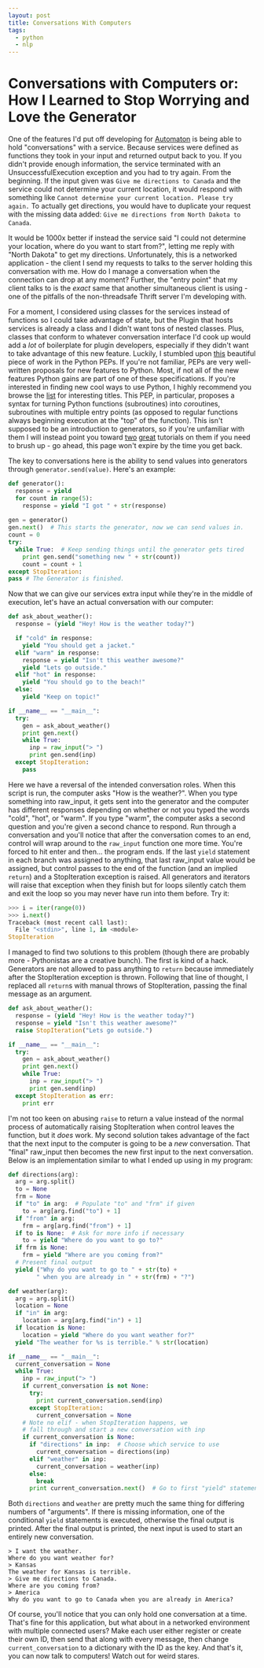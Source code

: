 ```yaml
---
layout: post
title: Conversations With Computers
tags:
  - python
  - nlp
---
```


Conversations with Computers or: How I Learned to Stop Worrying and Love the Generator
======================================================================================


One of the features I'd put off developing for [Automaton](https://github.com/nemec/Automaton) is being able to hold
  "conversations" with a service. Because services were defined as functions
  they took in your input and returned output back to you. If you didn't
  provide enough information, the service terminated with an
  UnsuccessfulExecution exception and you had to try again. From the beginning.
  If the input given was `Give me directions to Canada` and the service could
  not determine your current location, it would respond with something like
  `Cannot determine your current location. Please try again.` To actually get
  directions, you would have to duplicate your request with the missing data
  added: `Give me directions from North Dakota to Canada`.

It would be 1000x better if instead the service said "I could not determine
  your location, where do you want to start from?", letting me reply with
  "North Dakota" to get my directions. Unfortunately, this is a networked
  application - the client I send my requests to talks to the server holding
  this conversation with me. How do I manage a conversation when the connection
  can drop at any moment? Further, the "entry point" that my client talks to
  is the *exact* same that another simultaneous client is using - one of the
  pitfalls of the non-threadsafe Thrift server I'm developing with.

For a moment, I considered using classes for the services instead of functions
  so I could take advantage of state, but the Plugin that hosts services is
  already a class and I didn't want tons of nested classes. Plus, classes 
  that conform to whatever conversation interface I'd cook up would add a
  *lot* of boilerplate for plugin developers, especially if they didn't want
  to take advantage of this new feature. Luckily, I stumbled upon
  [this](http://www.python.org/dev/peps/pep-0342/) beautiful piece of work in
  the Python PEPs. If you're not familiar, PEPs are very well-written proposals
  for new features to Python. Most, if not all of the new features Python gains
  are part of one of these specifications. If you're interested in finding new
  cool ways to use Python, I highly recommend you browse the
  [list](http://www.python.org/dev/peps/) for interesting titles. This PEP,
  in particular, proposes a syntax for turning Python functions (subroutines)
  into *co*routines, subroutines with multiple entry points (as opposed to
  regular functions always beginning execution at the "top" of the function).
  This isn't supposed to be an introduction to generators, so if you're
  unfamiliar with them I will instead point you toward
  [two](http://www.prasannatech.net/2009/07/introduction-python-generators.html)
  [great](http://wiki.python.org/moin/Generators) tutorials on them if you need
  to brush up - go ahead, this page won't expire by the time you get back.

The key to conversations here is the ability to send values into generators
  through `generator.send(value)`. Here's an example:
  
  ```python
  def generator():
    response = yield
    for count in range(5):
      response = yield "I got " + str(response)
    
  gen = generator()
  gen.next()  # This starts the generator, now we can send values in.
  count = 0
  try:
    while True:  # Keep sending things until the generator gets tired
      print gen.send("something new " + str(count))
      count = count + 1
  except StopIteration:
  pass # The Generator is finished.
  ```

Now that we can give our services extra input while they're in the middle of
  execution, let's have an actual conversation with our computer:

  ```python
  def ask_about_weather():
    response = (yield "Hey! How is the weather today?")

    if "cold" in response:
      yield "You should get a jacket."
    elif "warm" in response:
      response = yield "Isn't this weather awesome?"
      yield "Lets go outside."
    elif "hot" in response:
      yield "You should go to the beach!"
    else:
      yield "Keep on topic!"

  if __name__ == "__main__":
    try:
      gen = ask_about_weather()
      print gen.next()
      while True:
        inp = raw_input("> ")
        print gen.send(inp)
    except StopIteration:
      pass
  ```

Here we have a reversal of the intended conversation roles. When this script is
  run, the computer asks "How is the weather?". When you type something into
  raw_input, it gets sent into the generator and the computer has different
  responses depending on whether or not you typed the words "cold", "hot",
  or "warm". If you type "warm", the computer asks a second question and you're
  given a second chance to respond. Run through a conversation and you'll
  notice that after the conversation comes to an end, control will wrap around
  to the `raw_input` function one more time. You're forced to hit enter and
  then... the program ends. If the last `yield` statement in each branch was
  assigned to anything, that last raw_input value would be assigned, but
  control passes to the end of the function (and an implied `return`) and a
  StopIteration exception is raised. All generators and iterators will raise
  that exception when they finish but for loops silently catch them and exit
  the loop so you may never have run into them before. Try it:

  ```python
  >>> i = iter(range(0))
  >>> i.next()
  Traceback (most recent call last):
    File "<stdin>", line 1, in <module>
  StopIteration
  ```

I managed to find two solutions to this problem (though there are probably
  more - Pythonistas are a creative bunch). The first is kind of a hack.
  Generators are not allowed to pass anything to `return` because immediately
  after the StopIteration exception is thrown. Following that line of thought,
  I replaced all `return`s with manual throws of StopIteration, passing the
  final message as an argument.

  ```python
  def ask_about_weather():
    response = (yield "Hey! How is the weather today?")
    response = yield "Isn't this weather awesome?"
    raise StopIteration("Lets go outside.")

  if __name__ == "__main__":
    try:
      gen = ask_about_weather()
      print gen.next()
      while True:
        inp = raw_input("> ")
        print gen.send(inp)
    except StopIteration as err:
      print err
  ```

I'm not too keen on abusing `raise` to return a value instead of the normal
  process of automatically raising StopIteration when control leaves the
  function, but it _does_ work. My second solution takes advantage of the fact
  that the next input to the computer is going to be a _new_ conversation.
  That "final" raw_input then becomes the new first input to the next
  conversation. Below is an implementation similar to what I ended up using
  in my program:

  ```python
  def directions(arg):
    arg = arg.split()
    to = None
    frm = None
    if "to" in arg:  # Populate "to" and "frm" if given
      to = arg[arg.find("to") + 1]
    if "from" in arg:
      frm = arg[arg.find("from") + 1]
    if to is None:  # Ask for more info if necessary
      to = yield "Where do you want to go to?"
    if frm is None:
      frm = yield "Where are you coming from?"
    # Present final output
    yield ("Why do you want to go to " + str(to) +
          " when you are already in " + str(frm) + "?")

  def weather(arg):
    arg = arg.split()
    location = None
    if "in" in arg:
      location = arg[arg.find("in") + 1]
    if location is None:
      location = yield "Where do you want weather for?"
    yield "The weather for %s is terrible." % str(location)

  if __name__ == "__main__":
    current_conversation = None
    while True:
      inp = raw_input("> ")
      if current_conversation is not None:
        try:
          print current_conversation.send(inp)
        except StopIteration:
          current_conversation = None
      # Note no elif - when StopIteration happens, we
      # fall through and start a new conversation with inp
      if current_conversation is None:
        if "directions" in inp:  # Choose which service to use
          current_conversation = directions(inp)
        elif "weather" in inp:
          current_conversation = weather(inp)
        else:
          break
        print current_conversation.next()  # Go to first "yield" statement
  ```

Both `directions` and `weather` are pretty much the same thing for differing
  numbers of "arguments". If there is missing information, one of the 
  conditional `yield` statements is executed, otherwise the final output is
  printed. After the final output is printed, the next input is used to start
  an entirely new conversation.

  ```
  > I want the weather.
  Where do you want weather for?
  > Kansas
  The weather for Kansas is terrible.
  > Give me directions to Canada.
  Where are you coming from?
  > America
  Why do you want to go to Canada when you are already in America?
  ```

Of course, you'll notice that you can only hold one conversation at a time.
  That's fine for this application, but what about in a networked environment
  with multiple connected users? Make each user either register or create their
  own ID, then send that along with every message, then change
  `current_conversation` to a dictionary with the ID as the key. And that's
  it, you can now talk to computers! Watch out for weird stares.